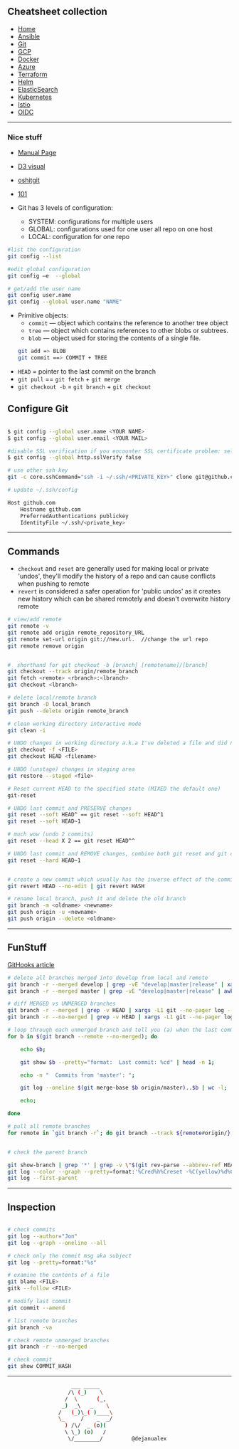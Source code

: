 ## Cheatsheet collection

* [Home](index.md)
* [Ansible](ansible.md)
* <ins>[Git](git.md)</ins>
* [GCP](gcp.md)
* [Docker](docker.md)
* [Azure](azure.md)
* [Terraform](terraform.md)
* [Helm](helm.md)
* [ElasticSearch](elastic.md)
* [Kubernetes](k8s.md)
* [Istio](istio.md)
* [OIDC](openID.md)

---

### Nice stuff

* [Manual Page](https://mirrors.edge.kernel.org/pub/software/scm/git/docs/)
* [D3 visual](http://onlywei.github.io/explain-git-with-d3/)
* [oshitgit](https://ohshitgit.com/)
* [101](https://www.git-tower.com/learn/git/faq/restoring-deleted-files)

* Git has 3 levels of configuration:
  - SYSTEM: configurations for multiple users
  - GLOBAL: configurations used for one user all repo on one host
  - LOCAL: configuration for one repo
  
```bash
#list the configuration
git config --list 

#edit global configuration 
git config –e  --global

# get/add the user name
git config user.name
git config --global user.name "NAME"

```
  
* Primitive objects:
  * `commit` — object which contains the reference to another tree object
  * `tree` — object which contains references to other blobs or subtrees.
  * `blob` — object used for storing the contents of a single file.
  ```bash
  git add => BLOB
  git commit ==> COMMIT + TREE
  ```
* `HEAD` = pointer to the last commit on the branch
* `git pull` == `git fetch` + `git merge`
* `git checkout -b` = `git branch` + `git checkout`

## Configure Git

```bash

$ git config --global user.name <YOUR NAME>
$ git config --global user.email <YOUR MAIL>

#disable SSL verification if you encounter SSL certificate problem: self signed certificate
$ git config --global http.sslVerify false

# use other ssh key
git -c core.sshCommand="ssh -i ~/.ssh/<PRIVATE_KEY>" clone git@github.com:dejanu/sretoolkit.git

# update ~/.ssh/config

Host github.com
    Hostname github.com
    PreferredAuthentications publickey
    IdentityFile ~/.ssh/<private_key>
```

***

## Commands

* `checkout` and `reset` are generally used for making local or private 'undos', they'll modify the history of a repo and can cause conflicts when pushing to remote
* `revert` is considered a safer operation for 'public undos' as it creates new history which can be shared remotely and doesn't overwrite history remote

```bash
# view/add remote
git remote -v
git remote add origin remote_repository_URL
git remote set-url origin git://new.url.  //change the url repo
git remote remove origin


#  shorthand for git checkout -b [branch] [remotename]/[branch]
git checkout --track origin/remote_branch
git fetch <remote> <rbranch>:<lbranch> 
git checkout <lbranch>

# delete local/remote branch
git branch -D local_branch
git push --delete origin remote_branch

# clean working directory interactive mode
git clean -i

# UNDO changes in working directory a.k.a I've deleted a file and did not commit
git checkout -f <FILE>
git checkout HEAD <filename>

# UNDO (unstage) changes in staging area 
git restore --staged <file>

# Reset current HEAD to the specified state (MIXED the default one)
git-reset

# UNDO last commit and PRESERVE changes
git reset --soft HEAD^ == git reset --soft HEAD^1
git reset --soft HEAD~1 

# much wow (undo 2 commits) 
git reset --head X 2 == git reset HEAD^^ 

# UNDO last commit and REMOVE changes, combine both git reset and git checkout in a single command
git reset --hard HEAD~1 


# create a new commit which usually has the inverse effect of the commit being reverted.
git revert HEAD --no-edit | git revert HASH

# rename local branch, push it and delete the old branch
git branch -m <oldname> <newname>
git push origin -u <newname>
git push origin --delete <oldname>
```

***

## FunStuff
[GitHooks article](https://dev.to/dejanualex/short-intro-to-git-hooks-2llb)
```bash
# delete all branches merged into develop from local and remote
git branch -r --merged develop | grep -vE "develop|master|release" | xargs -n 1 git branch -d
git branch -r --merged master | grep -vE "develop|master|release" | awk -F'/' '{print $2}'|xargs -n 1 git push --delete origin

# diff MERGED vs UNMERGED branches
git branch -r --merged | grep -v HEAD | xargs -L1 git --no-pager log --pretty=tformat:'%Cgreen%d%Creset | %h | %an | %Cblue%ar%Creset' -1 | column -t -s '|'
git branch -r --no-merged | grep -v HEAD | xargs -L1 git --no-pager log --pretty=tformat:'%Cgreen%d%Creset | %h | %an | %Cblue%ar%Creset' -1 | column -t -s '|'
```
```bash
# loop through each unmerged branch and tell you (a) when the last commit was made, and (b) how many commits it contains which are not merged to ‘origin/master’
for b in $(git branch --remote --no-merged); do

    echo $b;

    git show $b --pretty="format:  Last commit: %cd" | head -n 1;

    echo -n "  Commits from 'master': ";

    git log --oneline $(git merge-base $b origin/master)..$b | wc -l;

    echo;

done
```
```bash
# pull all remote branches
for remote in `git branch -r`; do git branch --track ${remote#origin/} $remote; done
```

```bash

# check the parent branch

git show-branch | grep '*' | grep -v \"$(git rev-parse --abbrev-ref HEAD)\" | head -n1 | sed 's/.*\\[\\(.*\\)\\].*/\\1/' | sed 's/[\\^~].*//' #
git log --color --graph --pretty=format:'%Cred%h%Creset -%C(yellow)%d%Creset %s %Cgreen(%cr) %C(bold blue)<%an>%Creset' --abbrev-commit
git log --first-parent
```

***

## Inspection


```bash

# check commits 
git log --author="Jon"
git log --graph --oneline --all

# check only the commit msg aka subject
git log --pretty=format:"%s"

# examine the contents of a file
git blame <FILE>
gitk --follow <FILE>

# modify last commit
git commit --amend 

# list remote branches
git branch -va

# check remote unmerged branches
git branch -r --no-merged

# check commit
git show COMMIT_HASH

```
---

```bash
                    ___ _____
                   /\ (_)    \
                  /  \      (_,
                 _)  _\   _    \
                /   (_)\_( )____\
                \_     /    _  _/
                  ) /\/  _ (o)(
                  \ \_) (o)   /
                   \/________/         @dejanualex
```